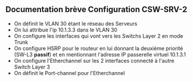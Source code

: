 ## Documentation brève Configuration CSW-SRV-2

- On définit le VLAN 30 étant le réseau des Serveurs
- On lui attribue l'ip 10.1.3.3 dans le VLAN 30
- On configure les interfaces qui vont vers les Switchs Layer 2 en mode Trunk
- On configure HSRP pour le routeur en lui donnant la deuxième priorité (SW-L3 **passif**) et en mentionnant l'adresse IP passerelle virtuel 10.1.3.1
- On configure l'Etherchannel sur les 2 interfaces connecté à l'autre Switch Layer 3
- On définit le Port-channel pour l'Etherchannel
